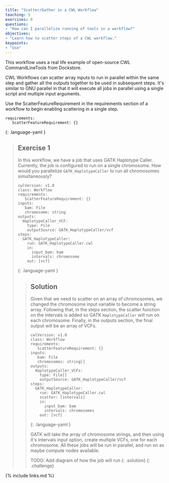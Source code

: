 ```yaml
---
title: "Scatter/Gather in a CWL Workflow"
teaching: 5
exercises: 0
questions:
- "How can I parallelize running of tools in a workflow?"
objectives:
- "Learn how to scatter steps of a CWL workflow."
keypoints:
- "Use"
---
```

This workflow uses a real life example of open-source CWL CommandLineTools from Dockstore.

CWL Workflows can scatter array inputs to run in parallel within the same step and gather all the outputs together to be used in subsequent steps. It's similar to GNU parallel in that it will execute all jobs in parallel using a single script and multiple input arguments.

Use the ScatterFeatureRequirement in the requirements section of a workflow to begin enabling scattering in a single step.

~~~
requirements:
   ScatterFeatureRequirement: {}
~~~
{: .language-yaml }

> ## Exercise 1
>
> In this workflow, we have a job that uses GATK Haplotype Caller.
> Currently, the job is configured to run on a single chromosome.
> How would you parallelize `GATK_HaplotypeCaller` to run all chromosomes simultaneously?
>
> ~~~
> cwlVersion: v1.0
> class: Workflow
> requirements:
>    ScatterFeatureRequirement: {}
> inputs:
>    bam: File
>    chromosome: string
> outputs:
>   HaplotypeCaller_VCF:
>     type: File
>     outputSource: GATK_HaplotypeCaller/vcf
> steps:
>   GATK_HaplotypeCaller:
>     run: GATK_HaplotypeCaller.cwl
>     in:
>       input_bam: bam
>       intervals: chromosome
>     out: [vcf]
> ~~~
> {: .language-yaml }
>
> > ## Solution
> > Given that we need to scatter on an array of chromosomes,
> > we changed the chromosome input variable to become a string array.
> > Following that, in the steps section, the scatter function on the intervals
> > is added so GATK `HaplotypeCaller` will run on each chromosome.
> > Finally, in the outputs section, the final output will be an array of VCFs.
> >
> > ~~~
> > cwlVersion: v1.0
> > class: Workflow
> > requirements:
> >    ScatterFeatureRequirement: {}
> > inputs:
> >    bam: File
> >    chromosomes: string[]
> > outputs:
> >   HaplotypeCaller_VCFs:
> >     type: File[]
> >     outputSource: GATK_HaplotypeCaller/vcf
> > steps:
> >   GATK_HaplotypeCaller:
> >     run: GATK_HaplotypeCaller.cwl
> >     scatter: [intervals]
> >     in:
> >       input_bam: bam
> >       intervals: chromosomes
> >     out: [vcf]
> > ~~~
> > {: .language-yaml }
> >
> > GATK will take the array of chromosome strings,
> > and then using it's intervals input option,
> > create multiple VCFs, one for each chromosome.
> > All these jobs will be run in parallel,
> > and run on as maybe compute nodes available.
> >
> > TODO: Add diagram of how the job will run
> {: .solution}
{: .challenge}


{% include links.md %}

